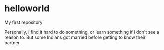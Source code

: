 # helloworld
My first repository

Personally, i find it hard to do something, or learn something if i don't see a reason to.
But some Indians got married before getting to know their partner.
